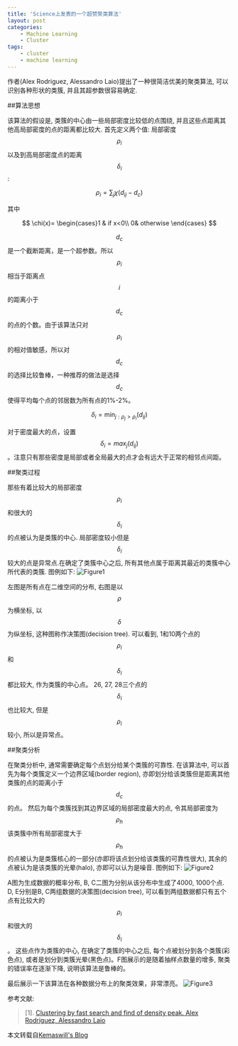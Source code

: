 ```yaml
---
title: 'Science上发表的一个超赞聚类算法'
layout: post
categories:
    - Machine Learning
    - Cluster
tags:
    - cluster
    - machine learning
---
```


作者(Alex Rodriguez, Alessandro Laio)提出了一种很简洁优美的聚类算法, 可以识别各种形状的类簇, 并且其超参数很容易确定.


##算法思想


该算法的假设是, 类簇的中心由一些局部密度比较低的点围绕, 并且这些点距离其他高局部密度的点的距离都比较大. 首先定义两个值: 局部密度$$\rho_i$$以及到高局部密度点的距离$$\delta_i$$:

$$
\rho_i=\sum_j\chi(d_{ij}-d_c)
$$

其中

$$
\chi(x)= \begin{cases}1 & if x<0\\ 0& otherwise \end{cases}
$$

$$d_c$$是一个截断距离，是一个超参数。所以$$\rho_i$$相当于距离点$$i$$的距离小于$$d_c$$的点的个数。由于该算法只对$$\rho_i$$的相对值敏感，所以对$$d_c$$的选择比较鲁棒，一种推荐的做法是选择$$d_c$$使得平均每个点的邻居数为所有点的1%-2%。

$$
\delta_i=\min_{j:\rho_j>\rho_i}(d_{ij})
$$

对于密度最大的点，设置$$\delta_i=max_j(d_{ij})$$。注意只有那些密度是局部或者全局最大的点才会有远大于正常的相邻点间距。


##聚类过程


那些有着比较大的局部密度$$\rho_i$$和很大的$$\delta_i$$的点被认为是类簇的中心. 局部密度较小但是$$\delta_i$$较大的点是异常点.在确定了类簇中心之后, 所有其他点属于距离其最近的类簇中心所代表的类簇. 图例如下:
![Figure1](http://www.kemaswill.com/wp-content/uploads/2014/06/Screen-Shot-2014-06-28-at-%E4%B8%8B%E5%8D%8809.26.59.png)

左图是所有点在二维空间的分布, 右图是以$$\rho$$为横坐标, 以$$\delta$$为纵坐标, 这种图称作决策图(decision tree). 可以看到, 1和10两个点的$$\rho_i$$和$$\delta_i$$都比较大, 作为类簇的中心点。 26, 27, 28三个点的$$\delta_i$$也比较大, 但是$$\rho_i$$较小, 所以是异常点。


##聚类分析


在聚类分析中, 通常需要确定每个点划分给某个类簇的可靠性. 在该算法中, 可以首先为每个类簇定义一个边界区域(border region), 亦即划分给该类簇但是距离其他类簇的点的距离小于$$d_c$$的点。 然后为每个类簇找到其边界区域的局部密度最大的点, 令其局部密度为$$\rho_h$$该类簇中所有局部密度大于$$\rho_h$$的点被认为是类簇核心的一部分(亦即将该点划分给该类簇的可靠性很大), 其余的点被认为是该类簇的光晕(halo), 亦即可以认为是噪音. 图例如下:
![Figure2](http://www.kemaswill.com/wp-content/uploads/2014/06/Screen-Shot-2014-06-28-at-%E4%B8%8B%E5%8D%8809.27.11.png)

A图为生成数据的概率分布, B, C二图为分别从该分布中生成了4000, 1000个点. D, E分别是B, C两组数据的决策图(decision tree), 可以看到两组数据都只有五个点有比较大的$$\rho_i$$和很大的$$\delta_i$$。 这些点作为类簇的中心, 在确定了类簇的中心之后, 每个点被划分到各个类簇(彩色点), 或者是划分到类簇光晕(黑色点)。F图展示的是随着抽样点数量的增多, 聚类的错误率在逐渐下降, 说明该算法是鲁棒的。

最后展示一下该算法在各种数据分布上的聚类效果，非常漂亮。
![Figure3](http://www.kemaswill.com/wp-content/uploads/2014/06/Screen-Shot-2014-06-28-at-%E4%B8%8B%E5%8D%8809.27.22.png)


参考文献:

>[1]. [Clustering by fast search and find of density peak. Alex Rodriguez, Alessandro Laio](http://www.sciencemag.org/content/344/6191/1492.abstract)


本文转载自[Kemaswill's Blog](http://www.kemaswill.com/machine-learning/science%E5%8F%91%E8%A1%A8%E7%9A%84%E8%B6%85%E8%B5%9E%E8%81%9A%E7%B1%BB%E7%AE%97%E6%B3%95/)




